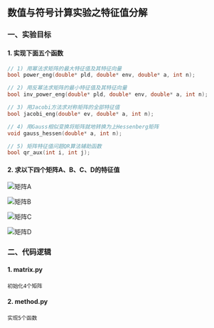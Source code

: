 ## 数值与符号计算实验之特征值分解
### 一、实验目标
#### 1. 实现下面五个函数
```C++
// 1) 用幂法求矩阵的最大特征值及其特征向量
bool power_eng(double* pld, double* env, double* a, int n);

// 2) 用反幂法求矩阵的最小特征值及其特征向量
bool inv_power_eng(double* pld, double* env, double* a, int n);

// 3) 用Jacobi方法求对称矩阵的全部特征值
bool jacobi_eng(double* ev, double* a, int n);

// 4) 用Gauss相似变换将矩阵就地转换为上Hessenberg矩阵
void gauss_hessen(double* a, int n);

// 5) 矩阵特征值问题QR算法辅助函数
bool qr_aux(int i, int j);
```
#### 2. 求以下四个矩阵A、B、C、D的特征值
![矩阵A](https://user-images.githubusercontent.com/68034401/121653850-b3e36f80-cacf-11eb-8e0a-f67111859858.png)

![矩阵B](https://user-images.githubusercontent.com/68034401/121653879-b9d95080-cacf-11eb-9f2c-e5db38a5c35b.png)

![矩阵C](https://user-images.githubusercontent.com/68034401/121653929-c52c7c00-cacf-11eb-8e8c-bc8ecdc270fa.png)

![矩阵D](https://user-images.githubusercontent.com/68034401/121653942-c9f13000-cacf-11eb-813f-0dc91eff85f2.png)

### 二、代码逻辑
#### 1. matrix.py
    初始化4个矩阵
#### 2. method.py
    实现5个函数
